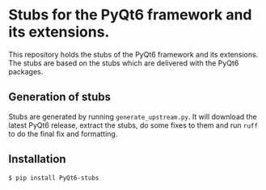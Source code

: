 # Stubs for the PyQt6 framework and its extensions.

This repository holds the stubs of the PyQt6 framework and its extensions. The stubs are based on the stubs
which are delivered with the PyQt6 packages.

## Generation of stubs

Stubs are generated by running `generate_upstream.py`. It will download the latest PyQt6 release, extract the stubs, do some fixes to them and run `ruff` to do the final fix and formatting.

## Installation

```
$ pip install PyQt6-stubs
```
